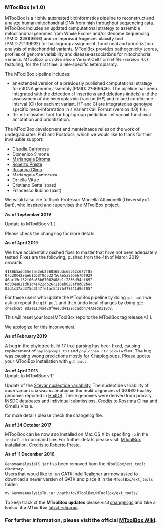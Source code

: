 ### MToolBox (v.1.0)

MToolBox is a highly automated bioinformatics pipeline to reconstruct and analyze human mitochondrial DNA from high throughput sequencing data. MToolBox includes an updated computational strategy to assemble mitochondrial genomes from Whole Exome and/or Genome Sequencing (PMID: 22669646) and an improved fragment-classify tool (PMID:22139932) for haplogroup assignment, functional and prioritization analysis of mitochondrial variants. MToolBox provides pathogenicity scores, profiles of genome variability and disease-associations for mitochondrial variants. MToolBox provides also a Variant Call Format file (version 4.0) featuring, for the first time, allele-specific heteroplasmy.  
  
The MToolBox pipeline includes:

- an extended version of a previously published computational strategy for mtDNA genome assembly (PMID: 22669646). The pipeline has been integrated with the detection of insertions and deletions (indels) and the assessment of the heteroplasmic fraction (HF) and related confidence interval (CI) for each mt variant. HF and CI are integrated as genotype specific meta-information in a Variant Call Format (version 4.0) file;
- the mt-classifier tool, for haplogroup prediction, mt variant functional annotation and prioritization.


The MToolBox development and manteinance relies on the work of undegraduates, PhD and Postdocs, which we would like to thank for their invaluable support:
- [Claudia Calabrese](https://github.com/clody23)
- [Domenico Simone](https://github.com/domenico-simone)
- [Mariangela Diroma](https://github.com/ma-diroma)
- [Roberto Preste](https://github.com/robertopreste)
- [Rosanna Clima](https://github.com/Ros85)
- Mariangela Santorsola
- Ornella Vitale
- Cristiano Gutta' (past)
- Francesco Rubino (past)

We would also like to thank Professor Marcella Attimonelli (University of Bari), who inspired and supervises the MToolBox project.


**As of September 2019**

Update to MToolBox v.1.2

Please check the changelog for more details.

**As of April 2019**


We have accidentally pushed fixes to master that have not been adequately tested. Fixes are the following, pushed from the 4th of March 2019 onwards:

```
4186b5add55e7aa3eb2560565bdc65b62c677f85
075200422ae616c8f9d532756ae5a266e67bf929
46ac15cf32f06a55b67002608e1f2856d94cf697
0d83ee821db1d41422db26c116eb028af8d02bec
03d1c37ad375d3f47fefac5f37b478641d9ef057
```

For those users who update the MToolBox pipeline by doing `git pull` we ask to repeat the `git pull` and then undo local changes by doing `git checkout 8dae1134ae20f0ee3d41296cadb47433ed8118d8`.

This will reset your local MToolBox repo to the MToolBox tag release v.1.1.

We apologize for this inconvenient.

**As of February 2019**

A bug in the phylotree build 17 tree parsing has been fixed, causing replacement of `haplogroups.txt` and `phylotree_r17.pickle` files. The bug was causing wrong predictions mostly for X haplogroups. Please update your MToolBox installation with `git pull`.


**As of April 2018**    
Update to MToolBox v.1.1

Update of the [Sitevar nucleotide variability](http://www.hmtdb.uniba.it/siteVariability). The nucleotide variability of each variant site was estimated on the multi-alignment of 30,860 healthy genomes reported in [HmtDB](http://www.hmtdb.uniba.it/hmdb/). These genomes were derived from primary INSDC databases and individual submissions. Credits to [Rosanna Clima](https://github.com/Ros85) and Ornella Vitale. 

for more details please check the changelog file.

**As of 24 October 2017**    

MToolBox can be now also installed on Mac OS X by specifing `-o` in the `install.sh` command line. For further details please visit:
[MToolBox installation](https://github.com/mitoNGS/MToolBox/wiki/Installation). Credits to [Roberto Preste](https://github.com/robertopreste).


**As of 11 December 2016**

`GenomeAnalysisTK.jar` has been removed from the `MToolBox/ext_tools` directory.  
Users that would like to run GATK IndelRealigner are now asked to download a newer version of GATK and place it in the
`MToolBox/ext_tools` folder:

```
mv GenomeAnalysisTK.jar /path/to/MToolBox/MToolBox/ext_tools/
```

To keep track of the **MToolBox updates** please visit [changelogs](https://github.com/mitoNGS/MToolBox/blob/master/changelog.md) and take a look at the MToolBox [latest releases](https://github.com/mitoNGS/MToolBox/releases).


### For further information, please visit the official [MToolBox Wiki](https://github.com/mitoNGS/MToolBox/wiki).

